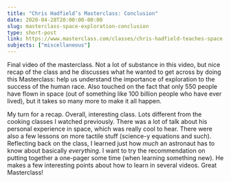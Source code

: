 ```yaml
---
title: "Chris Hadfield’s Masterclass: Conclusion"
date: 2020-04-28T20:00:00-00:00
slug: masterclass-space-exploration-conclusion
type: short-post
link: https://www.masterclass.com/classes/chris-hadfield-teaches-space-exploration
subjects: ["miscellaneous"]
---
```


Final video of the masterclass. Not a lot of substance in this video, but nice recap of the class and he discusses what he wanted to get across by doing this Masterclass: help us understand the importance of exploration to the success of the human race. Also touched on the fact that only 550 people have flown in space (out of something like 100 billion people who have ever lived), but it takes so many more to make it all happen.

My turn for a recap. Overall, interesting class. Lots different from the cooking classes I watched previously. There was a lot of talk about his personal experience in space, which was really cool to hear. There were also a few lessons on more tactile stuff (science-y equations and such). Reflecting back on the class, I learned just how _much_ an astronaut has to know about basically _everything_. I want to try the recommendation on putting together a one-pager some time (when learning something new). He makes a few interesting points about how to learn in several videos. Great Masterclass!